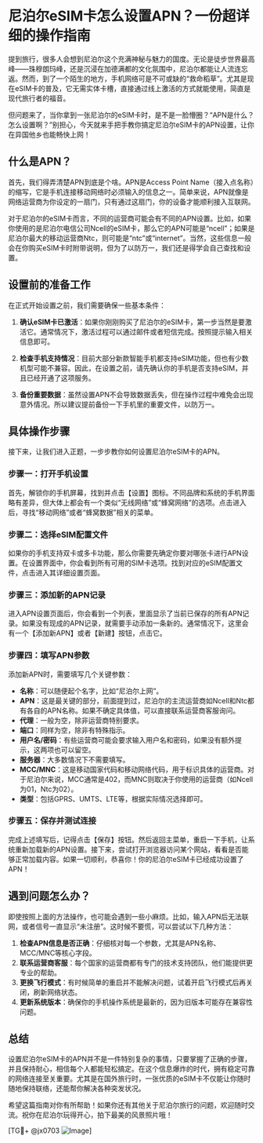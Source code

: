 # 尼泊尔eSIM卡怎么设置APN？一份超详细的操作指南

提到旅行，很多人会想到尼泊尔这个充满神秘与魅力的国度。无论是徒步世界最高峰——珠穆朗玛峰，还是沉浸在加德满都的文化氛围中，尼泊尔都能让人流连忘返。然而，到了一个陌生的地方，手机网络可是不可或缺的“救命稻草”。尤其是现在eSIM卡的普及，它无需实体卡槽，直接通过线上激活的方式就能使用，简直是现代旅行者的福音。

但问题来了，当你拿到一张尼泊尔的eSIM卡时，是不是一脸懵圈？“APN是什么？怎么设置啊？”别担心，今天就来手把手教你搞定尼泊尔eSIM卡的APN设置，让你在异国他乡也能畅快上网！

## 什么是APN？

首先，我们得弄清楚APN到底是个啥。APN是Access Point Name（接入点名称）的缩写，它是手机连接移动网络时必须输入的信息之一。简单来说，APN就像是网络运营商为你设定的一扇门，只有通过这扇门，你的设备才能顺利接入互联网。

对于尼泊尔的eSIM卡而言，不同的运营商可能会有不同的APN设置。比如，如果你使用的是尼泊尔电信公司Ncell的eSIM卡，那么它的APN可能是“ncell”；如果是尼泊尔最大的移动运营商Ntc，则可能是“ntc”或“internet”。当然，这些信息一般会在你购买eSIM卡时附带说明，但为了以防万一，我们还是得学会自己查找和设置。

## 设置前的准备工作

在正式开始设置之前，我们需要确保一些基本条件：

1. **确认eSIM卡已激活**：如果你刚刚购买了尼泊尔的eSIM卡，第一步当然是要激活它。通常情况下，激活过程可以通过邮件或者短信完成。按照提示输入相关信息即可。

2. **检查手机支持情况**：目前大部分新款智能手机都支持eSIM功能，但也有少数机型可能不兼容。因此，在设置之前，请先确认你的手机是否支持eSIM，并且已经开通了这项服务。

3. **备份重要数据**：虽然设置APN不会导致数据丢失，但在操作过程中难免会出现意外情况。所以建议提前备份一下手机里的重要文件，以防万一。

## 具体操作步骤

接下来，让我们进入正题，一步步教你如何设置尼泊尔eSIM卡的APN。

### 步骤一：打开手机设置

首先，解锁你的手机屏幕，找到并点击【设置】图标。不同品牌和系统的手机界面略有差异，但大体上都会有一个类似“无线网络”或“蜂窝网络”的选项。点击进入后，寻找“移动网络”或者“蜂窝数据”相关的菜单。

### 步骤二：选择eSIM配置文件

如果你的手机支持双卡或多卡功能，那么你需要先确定你要对哪张卡进行APN设置。在设置界面中，你会看到所有可用的SIM卡选项。找到对应的eSIM配置文件，点击进入其详细设置页面。

### 步骤三：添加新的APN记录

进入APN设置页面后，你会看到一个列表，里面显示了当前已保存的所有APN记录。如果没有现成的APN记录，就需要手动添加一条新的。通常情况下，这里会有一个【添加新APN】或者【新建】按钮，点击它。

### 步骤四：填写APN参数

添加新APN时，需要填写几个关键参数：

- **名称**：可以随便起个名字，比如“尼泊尔上网”。
- **APN**：这是最关键的部分，前面提到过，尼泊尔的主流运营商如Ncell和Ntc都有各自的APN名称。如果不确定具体值，可以直接联系运营商客服询问。
- **代理**：一般为空，除非运营商特别要求。
- **端口**：同样为空，除非有特殊指示。
- **用户名/密码**：有些运营商可能会要求输入用户名和密码，如果没有额外提示，这两项也可以留空。
- **服务器**：大多数情况下不需要填写。
- **MCC/MNC**：这是移动国家代码和移动网络代码，用于标识具体的运营商。对于尼泊尔来说，MCC通常是402，而MNC则取决于你使用的运营商（如Ncell为01，Ntc为02）。
- **类型**：包括GPRS、UMTS、LTE等，根据实际情况选择即可。

### 步骤五：保存并测试连接

完成上述填写后，记得点击【保存】按钮。然后返回主菜单，重启一下手机，让系统重新加载新的APN设置。接下来，尝试打开浏览器访问某个网站，看看是否能够正常加载内容。如果一切顺利，恭喜你！你的尼泊尔eSIM卡已经成功设置了APN！

## 遇到问题怎么办？

即使按照上面的方法操作，也可能会遇到一些小麻烦。比如，输入APN后无法联网，或者信号一直显示“未注册”。这时候不要慌，可以尝试以下几种方法：

1. **检查APN信息是否正确**：仔细核对每一个参数，尤其是APN名称、MCC/MNC等核心字段。
2. **联系运营商客服**：每个国家的运营商都有专门的技术支持团队，他们能提供更专业的帮助。
3. **更换飞行模式**：有时候简单的重启并不能解决问题，试着开启飞行模式后再关闭，刷新网络状态。
4. **更新系统版本**：确保你的手机操作系统是最新的，因为旧版本可能存在兼容性问题。

## 总结

设置尼泊尔eSIM卡的APN并不是一件特别复杂的事情，只要掌握了正确的步骤，并且保持耐心，相信每个人都能轻松搞定。在这个信息爆炸的时代，拥有稳定可靠的网络连接至关重要。尤其是在国外旅行时，一张优质的eSIM卡不仅能让你随时随地保持联络，还能帮你解决各种突发状况。

希望这篇指南对你有所帮助！如果你还有其他关于尼泊尔旅行的问题，欢迎随时交流。祝你在尼泊尔玩得开心，拍下最美的风景照片哦！

[TG💪+ @jx0703 ![Image](https://github.com/user-attachments/assets/dbca1d08-cadb-493c-b0ec-ad6f7a83f270)]